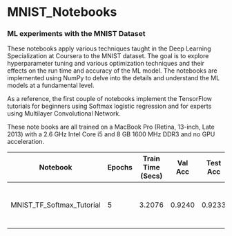 # MNIST_Notebooks
### ML experiments with the MNIST Dataset

These notebooks apply various techniques taught in the Deep Learning Specialization at Coursera to the MNIST dataset. The goal is to explore hyperparameter tuning and various optimization techniques and their effects on the run time and accuracy of the ML model. The notebooks are implemented using NumPy to delve into the details and understand the ML models at a fundamental level.

As a reference, the first couple of notebooks implement the TensorFlow tutorials for beginners using Softmax logistic regression and for experts using Multilayer Convolutional Network.

These note books are all trained on a MacBook Pro (Retina, 13-inch, Late 2013) with a 2.6 GHz Intel Core i5 and 8 GB 1600 MHz DDR3 and no GPU acceleration.

Notebook|Epochs|Train Time (Secs) |Val Acc|Test Acc| Comment
--------|------|------------------|-------|--------|---------
MNIST\_TF\_Softmax\_Tutorial|5|3.2076|0.9240|0.9233|Tensor Flow and Softmax Logistic Regression
